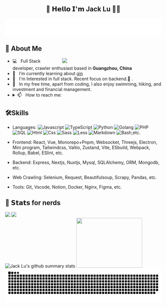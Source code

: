 
<h2 align="center"> 👋 𝗛𝗲𝗹𝗹𝗼 𝗜'𝗺 Jack Lu 👨‍💻 </h2>

<p align="center">
  <img src="./images/welcome_typing.svg" alt="Welcome to my Github profile. Nice to meet you." />
  <!-- <img src="https://readme-typing-svg.herokuapp.com?color=%2336BCF7&size=16&center=true&vCenter=true&width=485&lines=Welcome+to+my+Github+profile.+Nice+to+meet+you+🥰" alt="Welcome to my Github profile. Nice to meet you." /> -->
</p>

## 📖 About Me
<img align="right" width="320" src="https://media1.giphy.com/media/13HgwGsXF0aiGY/giphy.gif" />
<ul>
<!--   <li> 🔍 &nbsp; I'm currently looking for job</li> -->
  <li> 💻 &nbsp; Full Stack developer, crawler enthusiast based in <strong>Guangzhou, China</strong></li>
  <li> 🎯 &nbsp; I’m currently learning about <a href="https://github.com/gin-gonic/gin" target="_blank">gin</a> <!-- | <a href="https://github.com/pytorch/pytorch" target="_blank">pytorch</a> --></li>
  <li> 🧐 &nbsp; I'm Interested in full stack. Recent focus on backend.🎯 .</li>
  <li> 🔭 &nbsp; In my free time, apart from coding, I also enjoy swimming, hiking, and investment and financial management.</li>
  <li>
    <details>
      <summary> 📫 &nbsp; How to reach me: </summary>
          <ul>
            <li> <strong> Email:</strong> <a href="mailto:luxuemin2108@gmail.com">luxuemin2108@gmail.com</a></li>
            <li> <strong> Wechat ID:</strong> breadwinner-lu
            <div>
            &nbsp; <img src="./images/WechatIMG388.jpg" alt="wechat" height="160" />
            <br/>
              <img src="https://visitor-badge.laobi.icu/badge?page_id=jackluson.jackluson" alt="Profile Views." />
              <img src="https://hits.seeyoufarm.com/api/count/incr/badge.svg?url=https%3A%2F%2Fgithub.com%2Fjackluson%2Fjackluson&count_bg=%2379C83D&title_bg=%23555555&icon=&icon_color=%23E7E7E7&title=hits&edge_flat=false" alt="Profile Views." />
            </div>
            </li>
          </ul>
    </details>
  </li>
</li>
</ul>

## 🛠Skills

- Languages: 
  ![Javascript](https://img.shields.io/badge/JavaScript-323330?style=flat&logo=javascript&logoColor=F7DF1E)
  ![TypeScript](https://img.shields.io/badge/-TypeScript-%23007ACC?style=flat&logo=typescript&logoColor=ffffff)
  ![Python](https://img.shields.io/badge/Python-FFD43B?style=flat&logo=python&logoColor=darkgreen)
  ![Golang](https://img.shields.io/badge/-Golang-%2329BEB0?style=flat&logo=go&logoColor=ffffff)
  ![PHP](https://img.shields.io/badge/-php-%23777BB4?style=flat&logo=php&logoColor=ffffff)
  ![SQL](https://img.shields.io/badge/-mysql-%234479A1?style=flat&logo=mysql&logoColor=ffffff)
  ![Html](https://img.shields.io/badge/HTML5-E34F26?style=flat&logo=html5&logoColor=white)
  ![Css](https://img.shields.io/badge/CSS3-1572B6?style=flat&logo=css3&logoColor=white)
  ![Sass](https://img.shields.io/badge/sass-CC6699?style=flat&logo=sass&logoColor=white)
  ![Less](https://img.shields.io/badge/less-1D365D?style=flat&logo=less&logoColor=white)
  ![Markdown](https://img.shields.io/badge/Markdown-000000?style=flat&logo=markdown&logoColor=white)
  ![Bash](https://img.shields.io/badge/Bash-4EAA25?style=flat&logo=markdown&logoColor=white),etc.

- Frontend: React, Vue, Monorepo+Pnpm, Websocket, Threejs, Electron, Mini program, Tailwindcss, Valtio, Zustand, Vite, ESbuild, Webpack, Rollup, Babel, ESlint, etc.
- Backend: Express, Nextjs, Nuxtjs, Mysql, SQLAlchemy, ORM, Mongodb, etc.
- Web Crawling: Selenium, Request, Beautifulsoup, Scrapy, Pandas, etc.
- Tools: Git, Vscode, Notion, Docker, Nginx, Figma, etc.

## 🔔 𝗦𝘁𝗮𝘁𝘀 for nerds
<div>
  <picture height="100">
    <source
      height="160"
      srcset="https://github-readme-stats.vercel.app/api?username=jackluson&show_icons=true&theme=dark&hide=contribs"
      media="(prefers-color-scheme: dark)"
    />
    <source
      height="160"
      srcset="https://github-readme-stats.vercel.app/api?username=jackluson&show_icons=true&hide=contribs"
      media="(prefers-color-scheme: light), (prefers-color-scheme: no-preference)"
    />
    <img height="160" src="https://github-readme-stats.vercel.app/api?username=jackluson&show_icons=true&hide=contribs" />
  </picture>
  <img height="160" src="https://github-readme-stats.vercel.app/api/top-langs/?username=jackluson&layout=donut&hide=html,css" />
</div>
<div>
  <img height="160" width="440" alt="Jack Lu's github summary stats" src="https://github-profile-summary-cards.vercel.app/api/cards/profile-details?username=jackluson" />
  <img height="160" width="212" src="https://github-profile-summary-cards.vercel.app/api/cards/productive-time?username=jackluson&theme=default&utcOffset=8" />
</div>
<img alt="github-snake" src="./images/github-snake.svg" />


